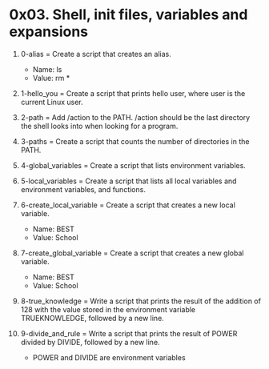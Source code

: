 # 0x03. Shell, init files, variables and expansions

1. 0-alias = Create a script that creates an alias.

	* Name: ls
	* Value: rm *
2. 1-hello_you = Create a script that prints hello user, where user is the current Linux user.
3. 2-path = Add /action to the PATH. /action should be the last directory the shell looks into when looking for a program.
4. 3-paths = Create a script that counts the number of directories in the PATH.
5. 4-global_variables = Create a script that lists environment variables.
6. 5-local_variables = Create a script that lists all local variables and environment variables, and functions.
7. 6-create_local_variable = Create a script that creates a new local variable.

	* Name: BEST
	* Value: School
8. 7-create_global_variable = Create a script that creates a new global variable.

	* Name: BEST
	* Value: School
9. 8-true_knowledge = Write a script that prints the result of the addition of 128 with the value stored in the environment variable TRUEKNOWLEDGE, followed by a new line.
10. 9-divide_and_rule = Write a script that prints the result of POWER divided by DIVIDE, followed by a new line.

	* POWER and DIVIDE are environment variables

